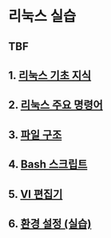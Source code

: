 # 리눅스 실습


TBF
---
## 1. [리눅스 기초 지식](commands/README.md)


## 2. [리눅스 주요 명령어](commands/README.md)

## 3. [파일 구조](file_system/README.md)

## 4. [Bash 스크립트](bash_script/README.md)

## 5. [VI 편집기](vim/README.md)

## 6. [환경 설정 (실습)](case_study/README.md)
